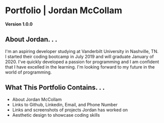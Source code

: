 # Portfolio | Jordan McCollam

**Version 1.0.0**

## About Jordan. . . 
I'm an aspiring developer studying at Vanderbilt University in Nashville, TN. I started their coding bootcamp in July 2019 and will graduate January of 2020. I've quickly developed a passion for programming and I am confident that I have excelled in the learning. I'm looking forward to my future in the world of programming.

## What This Portfolio Contains. . . 
* About Jordan McCollam
* Links to Github, Linkedin, Email, and Phone Number
* Links and screenshots of projects Jordan has worked on
* Aesthetic design to showcase coding skills




